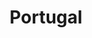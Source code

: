 ---
title: "Portugal"
introtext: "Portugal is een land op het Iberisch schiereiland in het uiterste zuidwesten van Europa. Je kunt hier dankzij het mediterrane klimaat heerlijk genieten van een strandvakantie. In het zuidelijke Algarve heb je mooie brede stranden en gezellige badplaatsen, waar in de zomer ook het nachtleven bruist! Ook heeft Portugal met Lissabon en Porto twee van de meest populaire bestemmingen voor een stedentrip. Omdat het land niet al te groot is, kun je een strandvakantie prima combineren met de stad en zo het beste van twee werelden meepakken! Je kunt ook naar de Azoren gaan, een stukje ongerept paradijs in de Atlantische Oceaan, onderdeel van Portugal. Geniet hier van de veelzijdige flora en fauna, en natuurlijk van de stranden! Portugal heeft voor ieder wat wils!"
introimage: "https://lh3.googleusercontent.com/DtgU175BBIiHmR3MNXx6-Tak1We3JY1XX_plPj44D1fu7WCFHpz1TyED-MaFQISDtufixHbf_LAQeCl2zYXaZPBwhtV3QWSipHlyqNSSoU_vGB9X8OY6dWRuFpQkhUFoE3vzb9UASQ=w800"
surface: "92.000"
inhabitants: "10.800.000"
rate: "1"
valuta: "euro"
need_to_know_text: ""
need_to_know_more_text: ""
fact_one_text: ""
fact_two_text: ""
bigmac_index: "€ 3,30"
images: "https://lh3.googleusercontent.com/Dw2cm3QFgGD9J4fG-_Qz06NKyZ8ZoeJ082bRRomHIiAyiPRKPQ3lR_2dKOrGEKiC8rNu1OcRUHVht_7ionF5P19kA0vfSDNVzZ1Imxh8nozH00Dw-Thc86iNKr2R0HN1jeD1hfdq4w=w800|https://lh3.googleusercontent.com/o7ouGIkPb9RI9qTsBa_4QmgNCh1tMFfdytaZIKVNG6l7Wxx0OCeBGshYto66BZiHVU7KWZdoQkZIGLmgWukNGsV86StnZjUP8OfmAu_B056KZcRoAkPvjKFVF8nsmf6vlA5mhABm4w=w800|https://lh3.googleusercontent.com/WHrJRh4K-3NQ7AWAWdONnZKLrbYc2aQBxXtoXbkPJ_hDU3EX63g_9qALFr4ylkFoRENBsUAfBTBNOxFYFZnjuGGfBE27l85FpMSD6tTihMweZdsnyTeLrwlcZ2e7m9T1KOjp8fu_Yg=w800|https://lh3.googleusercontent.com/f7W3w9BZkp956uuoQsz4Gg8azSAzNvovrRgO-p0tzOg59E_prmd_JxATQRev9DR-tcl9EUkwQ9ubaPEO2DK5YKkjchBHkt3KgtqLm7fLs1idtXAKFZPmi0_jzvb4uy0hUjWG8ow8pQ=w800"
flight_button_title: "Check vluchtprijzen Portugal"
flight_button_url: "https://lt45.net/c/?si=11986&li=1528136&wi=335922&ws=&dl=transport%2Fflights%2Fnl%2Fpt%2F%3Flocale%3Dnl-NL%26currency%3DEUR%26market%3DNL"
inspiration_url: "https://partner.bol.com/click/click?p=2&t=url&s=1025999&f=TXL&url=https%3A%2F%2Fwww.bol.com%2Fnl%2Ff%2Flonely-planet-portugal%2F38220549%2F&name=Lonely%20Planet%20Portugal%2C%20Lonely%20Planet"
country_code: "pt"
hotels_url: "https://www.booking.com/country/pt.nl.html?aid=1837623"
continent: "Europa"
---
